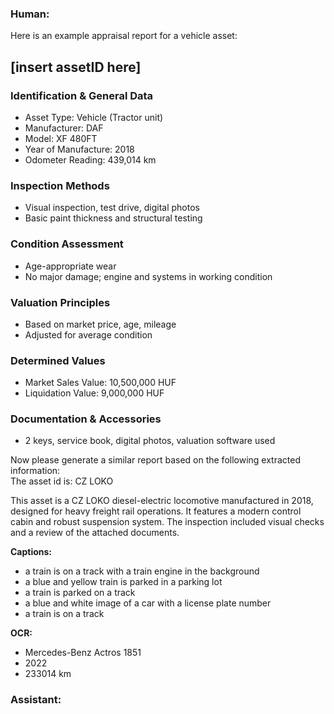 ### Human:

Here is an example appraisal report for a vehicle asset:

## [insert assetID here]
### Identification & General Data
- Asset Type: Vehicle (Tractor unit)
- Manufacturer: DAF
- Model: XF 480FT
- Year of Manufacture: 2018
- Odometer Reading: 439,014 km

### Inspection Methods
- Visual inspection, test drive, digital photos
- Basic paint thickness and structural testing

### Condition Assessment
- Age-appropriate wear
- No major damage; engine and systems in working condition

### Valuation Principles
- Based on market price, age, mileage
- Adjusted for average condition

### Determined Values
- Market Sales Value: 10,500,000 HUF
- Liquidation Value: 9,000,000 HUF

### Documentation & Accessories
- 2 keys, service book, digital photos, valuation software used

Now please generate a similar report based on the following extracted information:    
The asset id is: CZ LOKO

This asset is a CZ LOKO diesel-electric locomotive manufactured in 2018, designed for heavy freight rail operations. It features a modern control cabin and robust suspension system.
The inspection included visual checks and a review of the attached documents.

**Captions:**
- a train is on a track with a train engine in the background
- a blue and yellow train is parked in a parking lot
- a train is parked on a track
- a blue and white image of a car with a license plate number
- a train is on a track

**OCR:**
- Mercedes-Benz Actros 1851
- 2022
- 233014 km


### Assistant:
